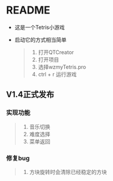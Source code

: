# README

* 这是一个Tetris小游戏

* 启动它的方式相当简单

  > 1. 打开QTCreator
  > 2. 打开项目
  > 3. 选择wzmyTetris.pro
  > 4. ctrl + r 运行游戏

## V1.4正式发布 ##

### 实现功能

>1. 音乐切换
>2. 难度选择
>3. 菜单返回

### 修复bug
>1. 方块旋转时会清除已经稳定的方块

